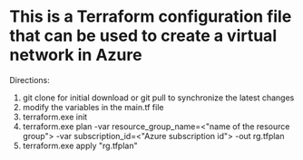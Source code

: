 # This is a Terraform configuration file that can be used to create a virtual network in Azure

Directions:

1.  git clone for initial download or git pull to synchronize the latest changes
2.  modify the variables in the main.tf file
3.  terraform.exe init   
4.  terraform.exe plan -var resource_group_name=<"name of the resource group"> -var subscription_id=<"Azure subscription id"> -out rg.tfplan
5.  terraform.exe apply "rg.tfplan"
